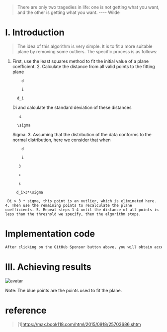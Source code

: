 >  There are only two tragedies in life: one is not getting what you want, and the other is getting what you want. ---- Wilde 

#  I. Introduction 

>  The idea of this algorithm is very simple. It is to fit a more suitable plane by removing some outliers. The specific process is as follows: 

1. First, use the least squares method to fit the initial value of a plane coefficient. 2. Calculate the distance from all valid points to the fitting plane 

           d 

           i 

         d_i 

     Di and calculate the standard deviation of these distances 

          s 

         \sigma 

     Sigma. 3. Assuming that the distribution of the data conforms to the normal distribution, here we consider that when 

           d 

           i 

>  

          3 

          ∗ 

          s 

         d_i>3*\sigma 

     Di > 3 * sigma, this point is an outlier, which is eliminated here. 4. Then use the remaining points to recalculate the plane coefficients. 5. Repeat steps 1-4 until the distance of all points is less than the threshold we specify, then the algorithm stops. 

#  Implementation code 

 ```python  
After clicking on the GitHub Sponsor button above, you will obtain access permissions to my private code repository ( https://github.com/slowlon/my_code_bar ) to view this blog code. By searching the code number of this blog, you can find the code you need, code number is: 2024020309574076973
 ```  
#  III. Achieving results 

![avatar]( c3baac093b624db6ae68007fd307c14b.png) 

 Note: The blue points are the points used to fit the plane. 

#  reference 

>  [1]https://max.book118.com/html/2015/0918/25703686.shtm 

